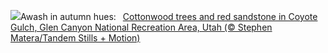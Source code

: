 ![](https://www.bing.com/th?id=OHR.CottonwoodCanyon_EN-US1573845041_UHD.jpg&w=1000)Awash in autumn hues:&nbsp;&ensp;[Cottonwood trees and red sandstone in Coyote Gulch, Glen Canyon National Recreation Area, Utah (© Stephen Matera/Tandem Stills + Motion)](https://www.bing.com/th?id=OHR.CottonwoodCanyon_EN-US1573845041_UHD.jpg)
<br><br/>
